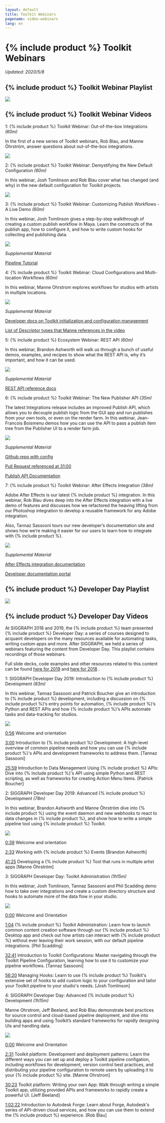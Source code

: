 ```yaml
---
layout: default
title: Toolkit Webinars
pagename: video-webinars
lang: en
---
```

  
# {% include product %} Toolkit Webinars

*Updated: 2020/5/8*

## {% include product %} Toolkit Webinar Playlist

[![](images/toolkit-playlist.png)](https://www.youtube.com/watch?v=rgzHEwUhENI&list=PLEOzU2tEw33q65lv0_AKDT6tbpi6vgMDH)

## {% include product %} Toolkit Webinar Videos


1: {% include product %} Toolkit Webinar: Out-of-the-box Integrations *(60m)*

In the first of a new series of Toolkit webinars, Rob Blau, and Manne Öhrström, answer questions about out-of-the-box integrations.

[![](http://img.youtube.com/vi/rgzHEwUhENI/0.jpg)](http://www.youtube.com/watch?v=rgzHEwUhENI)

2: {% include product %} Toolkit Webinar: Demystifying the New Default Configuration *(60m)*

In this webinar, Josh Tomlinson and Rob Blau cover what has changed (and why) in the new default configuration for Toolkit projects.

[![](http://img.youtube.com/vi/eKHaC1dZCeE/0.jpg)](http://www.youtube.com/watch?v=eKHaC1dZCeE)

3: {% include product %} Toolkit Webinar: Customizing Publish Workflows - A Live Demo *(60m)*

In this webinar, Josh Tomlinson gives a step-by-step walkthrough of creating a custom publish workflow in Maya. Learn the constructs of the publish app, how to configure it, and how to write custom hooks for collecting and publishing data.

[![](http://img.youtube.com/vi/pH4mylrnktY/0.jpg)](http://www.youtube.com/watch?v=pH4mylrnktY)

*Supplemental Material*

[Pipeline Tutorial](https://developer.shotgridsoftware.com/cb8926fc/)

4: {% include product %} Toolkit Webinar: Cloud Configurations and Multi-location Workflows *(60m)*

In this webinar, Manne Ohrstrom explores workflows for studios with artists in multiple locations.

[![](http://img.youtube.com/vi/NyIk07F2RoM/0.jpg)](http://www.youtube.com/watch?v=NyIk07F2RoM)

*Supplemental Material*

[Developer docs on Toolkit initialization and configuration management](https://developer.shotgridsoftware.com/tk-core/initializing.html)

[List of Descriptor types that Manne references in the video](https://developer.shotgridsoftware.com/tk-core/descriptor.html#descriptor-types)

5: {% include product %} Ecosystem Webinar: REST API *(60m)*

In this webinar, Brandon Ashworth will walk us through a bunch of useful demos, examples, and recipes to show what the REST API is, why it’s important, and how it can be used.

[![](http://img.youtube.com/vi/3xPPj2pbHVQ/0.jpg)](http://www.youtube.com/watch?v=3xPPj2pbHVQ)

*Supplemental Material*

[REST API reference docs](https://developer.shotgridsoftware.com/rest-api/)

6: {% include product %} Toolkit Webinar: The New Publisher API *(35m)*

The latest Integrations release includes an improved Publish API, which allows you to decouple publish logic from the GUI app and run publishes from your own tools, or even on the render farm. In this webinar, Jean-Francois Boismenu demos how you can use the API to pass a publish item tree from the Publisher UI to a render farm job.

[![](http://img.youtube.com/vi/ZxP3IXHt47U/0.jpg)](http://www.youtube.com/watch?v=ZxP3IXHt47U)

*Supplemental Material*

[Github repo with config](https://github.com/shotgunsoftware/tk-config-publish_api_webinar)

[Pull Request referenced at 31:00](https://github.com/shotgunsoftware/tk-config-publish_api_webinar/pull/1)

[Publish API Documentation](https://developer.shotgridsoftware.com/tk-multi-publish2/)

7: {% include product %} Toolkit Webinar: After Effects Integration *(38m)*

Adobe After Effects is our latest {% include product %} integration. In this webinar, Rob Blau dives deep into the After Effects integration with a live demo of features and discusses how we refactored the heaving lifting from our Photoshop integration to develop a reusable framework for any Adobe integration.  
  
Also, Tannaz Sassooni tours our new developer’s documentation site and shows how we’re making it easier for our users to learn how to integrate with {% include product %}.

[![](http://img.youtube.com/vi/g-062_VTbAI/0.jpg)](http://www.youtube.com/watch?v=g-062_VTbAI)

*Supplemental Material*

[After Effects integration documentation](https://developer.shotgridsoftware.com/1eca509c/)

[Developer documentation portal](https://developer.shotgridsoftware.com)

## {% include product %} Developer Day Playlist


[![](images/dev-day-playlist.png)](https://www.youtube.com/watch?v=i0aVJepZw8Y&list=PLEOzU2tEw33r4yfX7_WD7anyKrsDpQY2d)


## {% include product %} Developer Day Videos


At SIGGRAPH 2018 and 2019, the {% include product %} team presented {% include product %} Developer Day: a series of courses designed to acquaint developers on the many resources available for automating tasks, writing custom apps and more. After SIGGRAPH, we held a series of webinars featuring the content from Developer Day. This playlist contains recordings of those webinars.

Full slide decks, code examples and other resources related to this content can be found [here for 2019](https://github.com/shotgunsoftware/sg-siggraph-2019) and [here for 2018](https://github.com/shotgunsoftware/sg-devday-2018/) .

1: SIGGRAPH Developer Day 2019: Introduction to {% include product %} Development *(83m)*

In this webinar, Tannaz Sassooni and Patrick Boucher give an introduction to {% include product %} development, including a discussion on {% include product %}’s entry points for automation, {% include product %}’s Python and REST APIs and how {% include product %}’s APIs automate tasks and data-tracking for studios.

[![](http://img.youtube.com/vi/i0aVJepZw8Y/0.jpg)](http://www.youtube.com/watch?v=i0aVJepZw8Y)

[0:56](https://www.youtube.com/watch?v=i0aVJepZw8Y&list=PLEOzU2tEw33r4yfX7_WD7anyKrsDpQY2d&index=1&t=56s) Welcome and orientation

[3:00](https://www.youtube.com/watch?v=i0aVJepZw8Y&list=PLEOzU2tEw33r4yfX7_WD7anyKrsDpQY2d&index=1&t=180s) Introduction to {% include product %} Development: A high-level overview of common pipeline needs and how you can use {% include product %}'s APIs and development frameworks to address them. [Tannaz Sassooni]

[25:59](https://www.youtube.com/watch?v=i0aVJepZw8Y&list=PLEOzU2tEw33r4yfX7_WD7anyKrsDpQY2d&index=1&t=1559s) Introduction to Data Management Using {% include product %} APIs: Dive into {% include product %}'s API using simple Python and REST scripting, as well as frameworks for creating Action Menu Items. [Patrick Boucher]

2: SIGGRAPH Developer Day 2019: Advanced {% include product %} Development *(78m)*

In this webinar,  Brandon Ashworth and Manne Öhrström dive into {% include product %} using the event daemon and new webhooks to react to data changes in {% include product %}, and show how to write a simple pipeline tool using {% include product %} Toolkit.

[![](http://img.youtube.com/vi/xUeY1pECHdI/0.jpg)](http://www.youtube.com/watch?v=xUeY1pECHdI)

[0:39](https://www.youtube.com/watch?v=xUeY1pECHdI&list=PLEOzU2tEw33r4yfX7_WD7anyKrsDpQY2d&index=2&t=39s) Welcome and orientation

[2:33](https://www.youtube.com/watch?v=xUeY1pECHdI&list=PLEOzU2tEw33r4yfX7_WD7anyKrsDpQY2d&index=2&t=153s) Working with {% include product %} Events [Brandon Ashworth]

[41:25](https://www.youtube.com/watch?v=xUeY1pECHdI&list=PLEOzU2tEw33r4yfX7_WD7anyKrsDpQY2d&index=2&t=2485s) Developing a {% include product %} Tool that runs in multiple artist apps [Manne Öhrström]

3: SIGGRAPH Developer Day: Toolkit Administration *(1h15m)*

In this webinar,  Josh Tomlinson, Tannaz Sassooni and Phil Scadding demo how to take over integrations and create a custom directory structure and hooks to automate more of the data flow in your studio.

[![](http://img.youtube.com/vi/7qZfy7KXXX0/0.jpg)](http://www.youtube.com/watch?v=7qZfy7KXXX0)

[0:00](https://www.youtube.com/watch?v=7qZfy7KXXX0&list=PLEOzU2tEw33r4yfX7_WD7anyKrsDpQY2d&index=2&t=0s) Welcome and Orientation

[1:04](https://www.youtube.com/watch?v=7qZfy7KXXX0&list=PLEOzU2tEw33r4yfX7_WD7anyKrsDpQY2d&index=2&t=64s) {% include product %} Toolkit Administration: Learn how to launch common content creation software through our {% include product %} Desktop app and check out how artists can interact with {% include product %} without ever leaving their work session, with our default pipeline integrations. [Phil Scadding]

[32:41](https://www.youtube.com/watch?v=7qZfy7KXXX0&list=PLEOzU2tEw33r4yfX7_WD7anyKrsDpQY2d&index=2&t=1961s) Introduction to Toolkit Configurations: Master navigating through the Toolkit Pipeline Configuration, learning how to use it to customize your pipeline workflows. [Tannaz Sassooni]

[56:20](https://www.youtube.com/watch?v=7qZfy7KXXX0&list=PLEOzU2tEw33r4yfX7_WD7anyKrsDpQY2d&index=2&t=3380s) Managing Hooks: Learn to use {% include product %} Toolkit's extensive set of hooks to add custom logic to your configuration and tailor your Toolkit pipeline to your studio's needs. [Josh Tomlinson]

4: SIGGRAPH Developer Day: Advanced {% include product %} Development *(1h15m)*

Manne Ohrstrom, Jeff Beeland, and Rob Blau demonstrate best practices for source control and cloud-based pipeline deployment, and dive into building apps and using Toolkit’s standard frameworks for rapidly designing UIs and handling data.

[![](http://img.youtube.com/vi/bT2WlQaJVmY/0.jpg)](http://www.youtube.com/watch?v=bT2WlQaJVmY)

[0:00](https://www.youtube.com/watch?v=bT2WlQaJVmY&list=PLEOzU2tEw33r4yfX7_WD7anyKrsDpQY2d&index=3&t=0s) Welcome and Orientation

[2:31](https://www.youtube.com/watch?v=bT2WlQaJVmY&list=PLEOzU2tEw33r4yfX7_WD7anyKrsDpQY2d&index=3&t=151s) Toolkit platform: Development and deployment patterns: Learn the different ways you can set up and deploy a Toolkit pipeline configation, including workflows for development, version control best practices, and distributing your pipeline configuration to remote users by uploading it to your {% include product %} site. [Manne Ohrstrom]

[30:23](https://www.youtube.com/watch?v=bT2WlQaJVmY&list=PLEOzU2tEw33r4yfX7_WD7anyKrsDpQY2d&index=3&t=1823s) Toolkit platform: Writing your own App: Walk through writing a simple Toolkit app, utilizing provided APIs and frameworks to rapidly create a powerful UI. [Jeff Beeland]

[1:02:22](https://www.youtube.com/watch?v=bT2WlQaJVmY&list=PLEOzU2tEw33r4yfX7_WD7anyKrsDpQY2d&index=3&t=3742s) Introduction to Autodesk Forge: Learn about Forge, Autodesk's series of API-driven cloud services, and how you can use them to extend the {% include product %} experience. [Rob Blau]
  
